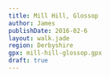 ```yaml
---
title: Mill Hill, Glossop
author: James
publishDate: 2016-02-6
layout: walk.jade
region: Derbyshire
gpx: mill-hill-glossop.gpx
draft: true
---
```


